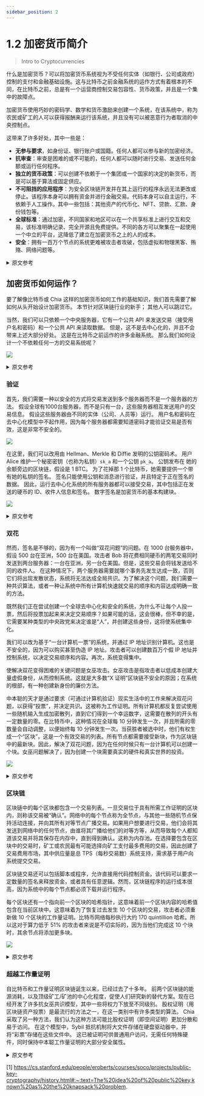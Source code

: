 ```yaml
---
sidebar_position: 2
---
```


# 1.2 加密货币简介

> Intro to Cryptocurrencies

什么是加密货币？可以将加密货币系统视为不受任何实体（如银行、公司或政府）控制的支付和金融基础设施。这与比特币之前金融系统的运作方式有着根本的不同，在比特币之前，总是有一个运营商控制交易包容性、货币政策，并且是一个集中的故障点。

加密货币使用巧妙的密码学、数学和货币激励来创建一个系统，在该系统中，称为农民或矿工的人可以获得报酬来运行该系统，并且没有可以被恶意行为者取消的中央控制点。

这带来了许多好处，其中一些是：
- **无参与要求**，如身份证、银行账户或国籍。任何人都可以参与新的加密经济。
- **抗审查**：审查是困难的或不可能的，任何人都可以随时进行交易、发送任何金额或运行任何程序。
- **独立的货币政策**：可以创建不依赖于一个集团或一个国家的决定的新货币，而是可以基于算法或固定供应。
- **不可阻挡的应用程序**：为安全区块链开发并在其上运行的程序永远无法更改或停止。该程序本身可以拥有资金并进行金融交易。代码本身可以自主运行，不依赖于人工操作。其中一些包括：其他资产的代币化、NFT、贷款、汇款、身份钱包等。
- **全球标准**：通过加密，不同国家和地区可以在一个共享标准上进行交互和交易，该标准明确记录、完全开源且免费提供。不同的各方可以聚集在一起使用一个中立的平台，这降低了建立在加密货币之上的人的成本。
- **安全**：拥有一百万个节点的系统更难被攻击者攻破，包括虚拟和物理黑客、贿赂、网络问题等。

<details>
<summary>原文参考</summary>

What is a cryptocurrency? A cryptocurrency system can be thought of as a payments and financial
infrastructure that is not controlled by any one entity, like a bank, company, or government. This is fundamentally
different to how financial systems worked before Bitcoin, where there was always an operator that had control of 
transaction inclusion, monetary policy, and was a centralized point of failure.

Cryptocurrencies use clever cryptography, mathematics, and monetary incentives to create a system where people called
farmers or miners get paid to run the system, and there is no central point of control that can be taken down by 
malicious actors.

This brings many benefits, some of which are:
- **No requirements to participate**, like ID, bank account, or nationality. Anyone can participate in the new 
 crypto economy.
- **Censorship resistance**: censorship is difficult or impossible, anyone is allowed to transact, and to send
any amount or run any program at any time.
- **Independent monetary policy**: new currencies can be created that do not depend on the decisions by one group or one 
 country, and instead can be based on algorithms or have fixed supply.
- **Unstoppable applications**: an program developed for and run on a secure blockchain can never be changed or stopped. The program
 itself can own funds and perform financial transactions. Code itself can run autonomously, without depending on
a human operator. Some of these include: tokenization of other assets, NFTs, loans, remittances, identity wallets, etc.
- **Global standards**: through crypto, different countries and regions can interact and transact on one shared
standard, that is clearly documented, fully open source, and available for free. Different parties can come together
 to use a neutral platform, which reduces costs for those who build on top of the cryptocurrency.
- **Security**: a system with a million nodes is much more difficult to take down by attackers, including virtual and physical
hacks, bribery, network issues, etc.

</details>

## 加密货币如何运作？

要了解像比特币或 Chia 这样的加密货币如何工作的基础知识，我们首先需要了解如何从头开始设计加密货币。 本节针对区块链行业的新手； 其他人可以跳过它。
 
当然，我们可以只依赖一个中央服务器，它有一个公共 API 来发送交易（接受用户名和密码）和一个公共 API 来读取数据。
但是，这不是去中心化的，并且不会带来上述大部分好处。 这是在比特币之前运作的许多金融系统。 那么我们如何设计一个不依赖任何一方的交易系统呢？

![](/img/crypto01.png)

<details>
<summary>原文参考</summary>
 
- ## How do cryptocurrencies work?

To understand the basics of how a cryptocurrency like Bitcoin or Chia works, we first need to look at how one would design a cryptocurrency
from scratch. This section is targeted toward those new to the blockchain industry; others can skip it.
 
Of course, we could just rely on a central server which has a public API to send transactions 
(which takes in a username and password) and a public API for reading data. 
However, this is not decentralized, and does not bring most of the benefits above. This is many financial systems worked
before Bitcoin. So how would we design a transaction system which does not depend on any one party?
 
![](/img/crypto01.png)
 
</details>

### 验证

首先，我们需要一种以安全的方式将交易发送到多个服务器而不是一个服务器的方法。 假设全球有1000台服务器，而不是只有一台，这些服务器相互发送用户的交易信息。
假设这些服务器由不同的实体（公司、人员等）运行。
用户名和密码在去中心化模型中不起作用，因为每个服务器都需要知道密码才能验证交易是否有效，这是非常不安全的。

![](/img/crypto02.png)

在这里，我们可以改用由 Hellman、Merkle 和 Diffie 发明的公钥密码术。 用户 Alice 维护一个秘密密钥（也称为私钥）`sk_a` 和一个公钥 `pk_a`。 公钥发布在
她的余额旁边的区块链，假设是 1 BTC。 为了花掉那 1 个比特币，她需要提供一个带有她的私钥的签名。 签名只能使用公钥和消息进行验证，并且特定于正在签名的数据。 因此，运行去中心化系统的所有服务器都可以接受交易，其中包括正在发送的硬币的 ID、收件人信息和签名。 数字签名是加密货币的基本构建块。

![](/img/crypto03.png)

<details>
<summary>原文参考</summary>
 
- ### Authentication

First, we need a way to send transactions to many servers instead of one, in a secure way. Let's assume that there are 1000
servers across the world, instead of just one, and these servers send transaction information of users to each other. 
These servers are assumed to be run by different entities (companies, people, etc).
Username and passwords would not work in a decentralized model, because every server would need to know the password in order to verify that
 the transaction is valid, and this is extremely insecure. 

![](/img/crypto02.png)

Here we can use public key cryptography instead, invented by Hellman, Merkle, and Diffie. A user Alice
maintains a secret key (also called a private key) `sk_a`, and a public key `pk_a`. The public key is posted on the
blockchain next to her balance, let's say 1 BTC. In order to spend that 1 BTC, she needs to provide a signature
with her private key. The signature can be verified with the public key and message only, and is specific to the data that is being
signed. So, all the servers running the decentralized system can accept a transaction, which includes the ID of the
coin that is being sent, the recipient information, and the signature. Digital signatures are fundamental building blocks for cryptocurrencies. 

![](/img/crypto03.png)

</details>

 
### 双花

然而，签名是不够的，因为有一个叫做“双花问题”的问题。在 1000 台服务器中，假设 500 台在亚洲，500 台在美国。攻击者 Bob 将花费相同硬币的两笔交易同时发送到两台服务器：一台在亚洲，另一台在美国。但是，这些交易会将钱发送给不同的收件人。
在这种情况下，两个服务器需要就哪个事务先发生达成一致，否则它们将出现发散状态，系统将无法达成全局共识。为了解决这个问题，我们需要一种共识算法，或者一种让系统中所有计算机快速就交易的顺序和内容达成明确一致的方法。

既然我们正在尝试创建一个全球去中心化和安全的系统，为什么不让每个人投一票，然后将投票加起来来决定交易顺序？如果可能的话，这会很棒，但不幸的是，它需要某种类型的中央政党来决定谁是“人”，并创建这些身份，这将使系统集中化。

我们可以改为基于“一台计算机一票”的系统，并通过 IP 地址识别计算机。这也是不安全的，因为可以购买甚至伪造 IP 地址。攻击者可以创建数百万个假 IP 地址并控制系统，以决定交易顺序和内容。再次，系统变得集中。

使解决双花变得困难的关键问题是女巫攻击。女巫攻击是指攻击者以低成本创建大量虚假身份，从而控制系统。这就是大多数“X 证明”区块链不安全的原因；在系统的根部，有一种创建新身份的廉价方法。

中本聪的天才是通过要求（可通过计算机验证）现实生活中的工作来解决双花问题，以获得“投票”，并决定共识。这被称为工作证明。所有计算机都反复尝试使用一些随机输入生成加密散列，直到它们得到一个幸运数字，这需要在散列的开头有一定数量的零。在比特币中，这种情况在全球每 10 分钟发生一次，并且所需的零数量会自动调整，以便始终每 10 分钟发生一次。当获胜者被选中时，他们有权生成一个“区块”，这是一个有效交易的列表。所有节点都需要接受新块，作为区块链中的最新块。因此，解决了双花问题，因为在任何时候只有一台计算机可以创建一个块。女巫问题解决了，因为创建一个块需要真实的硬件和真实世界的投资。

![](/img/crypto04.png)

<details>
 <summary>原文参考</summary>
 
- ### Double Spending
However, signatures are not enough, because of an issue called the "double spend problem". Of the 1000 servers, let's say 
500 are in Asia and 500 are in America. An attacker, Bob, sends two transactions that spend the same coin, to two servers,
at the same time: one in Asia and one in America. However, those transactions send the money to different recipients. 
In this case, the two servers need to come to agreement on which transaction came first, otherwise they will have
diverging state, and the system will not have global consensus. To solve this issue, we need a consensus algorithm, or a way for
all computers in the system to quickly come to unambiguous agreement on the ordering and content of transactions.

Since we are trying to create a globally decentralized and secure system, why not allow each person one vote, and add up
votes for deciding transaction ordering? This would be great if it was possible, but it unfortunately requires some type
of central party deciding who is a "person", and creating these identities, which would make the system centralized.

We could instead base the system on "one computer one vote", and identify computers by their IP addresses. This is also
insecure, since IP addresses can be bought, and even faked. An attacker could create millions of fake IP addresses and
take control of the system, to decide transaction ordering and content. Again, the system becomes centralized.

The key issue that makes solving double spend difficult, is the Sybil Attack. A sybil attack is when an attacker
creates a large amount of fake identities at a low cost, and therefore takes control of the system. This is why most
"Proof of X" blockchains are not secure; at the root of the system, there is a cheap way to create new identities.

The genius of Satoshi Nakamoto was to solve the double spend issue by requiring (verifiable by a computer) real life work in order to obtain "votes",
and to decide consensus.  This is known as proof of work. All computers try over and over to generate cryptographic hashes
with some random input, until they get a lucky number, which requires a certain number of zeroes at the beginning of the
hash. This happens once every 10 minutes globally in Bitcoin, and the number of zeroes required is automatically
adjusted so that it's always once per 10 minutes. When the winner is chosen, they get the right to generate a "block",
which is a list of valid transactions. All nodes are required to accept the new block, as the most recent block
in the blockchain. Therefore, the double spend problem is solved, because only one computer can 
create a block at any one time. The sybil problem is solved, because creating a block requires real hardware and 
real world investment.

![](/img/crypto04.png)

</details>


### 区块链

区块链中的每个区块都包含一个交易列表。一旦交易位于具有所需工作证明的区块内，则称该交易被“确认”。网络中的每个节点称为全节点，与其他一些随机节点保持活动连接，并向其所有对等节点广播交易。如果用户想要进行交易，他们会将其发送到网络中的任何节点，由谁将其广播给他们的对等方等，从而导致每个人都知道该交易并将其保存在内存中，直到得到确认。这称为内存池。在选择要包含在区块中的交易时，矿工或农民最有可能选择向矿工支付最多费用的交易，因此创建了交易费用市场，其中供应量是总 TPS（每秒交易数）系统支持，需求基于用户向系统提交交易。

区块链交易还可以包括脚本或程序，允许直接用代码控制资金。该代码可以要求一定数量的签名来释放资金，或者具有任意逻辑。然而，区块链程序的运行成本很高，因为系统中的每个节点都必须下载并运行程序。

每个区块还有一个指向前一个区块的哈希指针，这意味着前一个区块内容的哈希值包含在当前区块中。这意味着为了恢复过去发生 10 个区块的交易，攻击者必须重新做 10 个区块的工作量证明。比特币网络每秒执行大约 170 quintillion 哈希。所以这对于算力低于 51% 的攻击者来说是不切实际的，因为当他们完成这 10 个块时，其余节点将添加更多块。

![](/img/crypto05.png)


<details>
 <summary>原文参考</summary>
 
- ### Blockchain
Each block in the blockchain contains a list of transactions. A transaction is said to be "confirmed" once it is inside 
a block which has the required proof of work. Each node in the network, called a full node, maintains active connections
with a few other random nodes, and broadcasts transactions to all of its peers. If a user wants to make a transaction,
they send it to any node in the network, who broadcasts it to their peers, etc, leading to everyone knowing the 
transaction and saving it in memory, until it is confirmed. This is called the mempool. When choosing which transactions
to include in a block, a miner or farmer will most likely choose the ones that pay the most fee to the miner, and therefore
a transaction fee market is created, where the supply is the total TPS (transactions per second) that the system supports,
and the demand is based on users submitting transactions to the system.

Blockchain transactions can also include scripts or programs, which allow controlling funds directly with code.
This code can require a certain number of signatures to release the funds, or have any arbitrary logic. However,
blockchain programs are expensive to run, since every node in the system must download and run the program.

Each block also has a hash pointer to the previous block, which means the hash of the contents of the previous block,
are included in the current block. This means that in order to revert a transaction that happened 10 blocks in the past,
an attacker would have to re-do the proof of work for 10 blocks. The Bitcoin network performs around 170 quintillion 
hashes per second. so this is not practical for attackers with less than 51% of the hashpower, since by the time they
finish those 10 blocks, the rest of the nodes will have added more blocks.

![](/img/crypto05.png)

</details>

### 超越工作量证明

自比特币和工作量证明区块链诞生以来，已经过去了十多年。 前两个区块链的能源消耗，以及顶级矿工/矿池的中心化程度，促使人们研究新的替代方案。现在已经开发了许多抗女巫共识模型，其中一些将权力下放至不同级别。
股权证明（用区块链资产投票）是最流行的方法之一，在这一类别中有许多类型的算法。 Chia 采取了另一种方法，我们认为这种方法可能比股权证明（即空间证明）更加分散和易于访问。 在这个模型中，Sybil 抵抗机制将大文件存储在硬盘驱动器中，并将“彩票”存储在这些文件中。 这已被证明可供普通用户访问，无需任何特殊硬件，同时保持中本聪工作量证明的大部分安全属性。

<details>
 <summary>原文参考</summary>
 
- ### Beyond Proof of Work
Over a decade has passed since the creation of Bitcoin and Proof of Work blockchains. The energy expenditure of the top
two blockchains, and the degree of centralization of the top miners/pools have caused people to research new alternatives.
Many sybil-resistant consensus models have now been developed, some which compromise decentralization to different levels.
Proof of Stake (voting with blockchain assets) is one of the most popular approaches, 
and within this category there are many types of algorithms. 
Chia takes an alternate approach, which we think is likely to be more decentralized and accessible than Proof of Stake,
which is Proof of Space. In this model, the Sybil resistant mechanism is storing large files in hard drives, and storing
the "lottery tickets" within those files. This has been shown to be accessible to normal users without any special hardware,
while maintaining most of the security properties of Nakamoto's Proof of Work.

 </details>
 
[1] https://cs.stanford.edu/people/eroberts/courses/soco/projects/public-key-cryptography/history.html#:~:text=The%20idea%20of%20public%20key,known%20as%20the%20knapsack%20problem.
